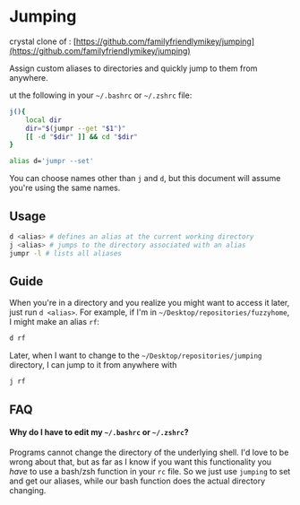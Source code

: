 # Jumping

crystal clone of : [https://github.com/familyfriendlymikey/jumping](https://github.com/familyfriendlymikey/jumping)

Assign custom aliases to directories and quickly jump to them
from anywhere.

ut the following in your `~/.bashrc` or `~/.zshrc` file:

```sh
j(){
	local dir
	dir="$(jumpr --get "$1")"
	[[ -d "$dir" ]] && cd "$dir"
}

alias d='jumpr --set'
```

You can choose names other than `j` and `d`, but this document
will assume you're using the same names.

## Usage

```sh
d <alias> # defines an alias at the current working directory
j <alias> # jumps to the directory associated with an alias
jumpr -l # lists all aliases
```

## Guide

When you're in a directory and you realize you might want to
access it later, just run `d <alias>`. For example, if I'm in
`~/Desktop/repositories/fuzzyhome`, I might make an alias `rf`:

```sh
d rf
```

Later, when I want to change to the
`~/Desktop/repositories/jumping` directory, I can jump to it from
anywhere with

```sh
j rf
```

## FAQ

#### Why do I have to edit my `~/.bashrc` or `~/.zshrc`?

Programs cannot change the directory of the underlying shell. I'd
love to be wrong about that, but as far as I know if you want
this functionality you _have_ to use a bash/zsh function in your
`rc` file. So we just use `jumping` to set and get our aliases,
while our bash function does the actual directory changing.
